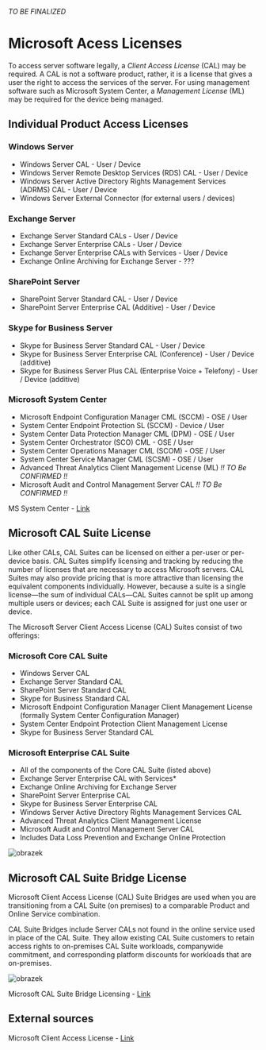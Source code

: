 *TO BE FINALIZED*

# Microsoft Acess Licenses
To access server software legally, a *Client Access License* (CAL) may be required. A CAL is not a software product, rather, it is a license that gives a user the right to access the services of the server.
For using management software such as Microsoft System Center, a *Management License* (ML) may be required for the device being managed.

## Individual Product Access Licenses

### Windows Server
- Windows Server CAL - User / Device
- Windows Server Remote Desktop Services (RDS) CAL - User / Device
- Windows Server Active Directory Rights Management Services (ADRMS) CAL - User / Device
- Windows Server External Connector (for external users / devices)

### Exchange Server
- Exchange Server Standard CALs - User / Device
- Exchange Server Enterprise CALs - User / Device
- Exchange Server Enterprise CALs with Services - User / Device
- Exchange Online Archiving for Exchange Server - ???

### SharePoint Server
- SharePoint Server Standard CAL - User / Device
- SharePoint Server Enterprise CAL (Additive) - User / Device

### Skype for Business Server
- Skype for Business Server Standard CAL - User / Device
- Skype for Business Server Enterprise CAL (Conference) - User / Device (additive)
- Skype for Business Server  Plus CAL (Enterprise Voice + Telefony) - User / Device (additive)

### Microsoft System Center
- Microsoft Endpoint Configuration Manager CML (SCCM) - OSE / User
- System Center Endpoint Protection SL (SCCM) - Device / User
- System Center Data Protection Manager CML (DPM) - OSE / User
- System Center Orchestrator (SCO) CML - OSE / User
- System Center Operations Manager CML (SCOM) - OSE / User
- System Center Service Manager CML (SCSM) - OSE / User
- Advanced Threat Analytics Client Management License (ML) *!! TO Be CONFIRMED !!*
- Microsoft Audit and Control Management Server CAL *!! TO Be CONFIRMED !!*

MS System Center - [Link](https://www.microsoft.com/en-us/licensing/product-licensing/system-center)

    
## Microsoft CAL Suite License
Like other CALs, CAL Suites can be licensed on either a per-user or per-device basis. CAL Suites simplify licensing and tracking by reducing the number of licenses that are necessary to access Microsoft servers. CAL Suites may also provide pricing that is more attractive than licensing the equivalent components individually. However, because a suite is a single license—the sum of individual CALs—CAL Suites cannot be split up among multiple users or devices; each CAL Suite is assigned for just one user or device.

The Microsoft Server Client Access License (CAL) Suites consist of two offerings: 

### Microsoft Core CAL Suite
- Windows Server CAL
- Exchange Server Standard CAL
- SharePoint Server Standard CAL
- Skype for Business Standard CAL
- Microsoft Endpoint Configuration Manager Client Management License (formally System Center Configuration Manager)
- System Center Endpoint Protection Client Management License
- Skype for Business Server Standard CAL

### Microsoft Enterprise CAL Suite
- All of the components of the Core CAL Suite (listed above)
- Exchange Server Enterprise CAL with Services*
- Exchange Online Archiving for Exchange Server
- SharePoint Server Enterprise CAL
- Skype for Business Server Enterprise CAL
- Windows Server Active Directory Rights Management Services CAL
- Advanced Threat Analytics Client Management License
- Microsoft Audit and Control Management Server CAL
- Includes Data Loss Prevention and Exchange Online Protection

![obrazek](https://github.com/JiriSlof/KnowledgeBase/assets/168433423/19bdcb3c-e5ed-4845-bd23-69eb93a2de42)


## Microsoft CAL Suite Bridge License
Microsoft Client Access License (CAL) Suite Bridges are used when you are transitioning from a CAL Suite (on premises) to a comparable Product and Online Service combination.

CAL Suite Bridges include Server CALs not found in the online service used in place of the CAL Suite. They allow existing CAL Suite customers to retain access rights to on-premises CAL Suite workloads, companywide commitment, and corresponding platform discounts for workloads that are on-premises.

![obrazek](https://github.com/JiriSlof/KnowledgeBase/assets/168433423/874b161c-c95d-4e98-be3b-4fe87b2f21af)

Microsoft CAL Suite Bridge Licensing - [Link](https://download.microsoft.com/download/3/D/4/3D42BDC2-6725-4B29-B75A-A5B04179958B/Licensing_brief_PLT_CAL_Suite_Bridges_Overview.pdf)


## External sources
Microsoft Client Access License - [Link](https://www.microsoft.com/en-us/licensing/product-licensing/client-access-license) 

